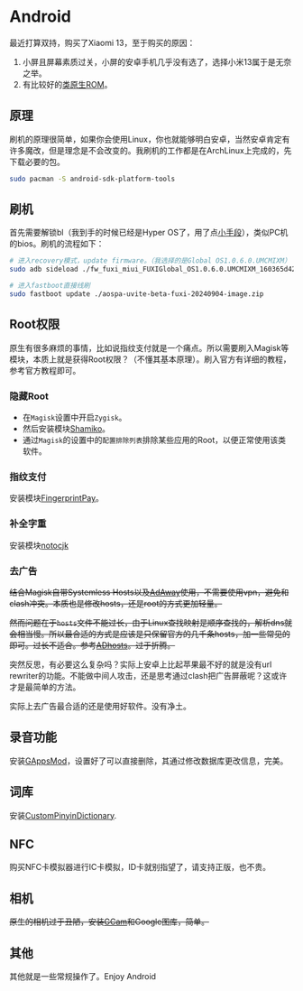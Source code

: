 # Android

最近打算双持，购买了Xiaomi 13，至于购买的原因：

1. 小屏且屏幕素质过关，小屏的安卓手机几乎没有选了，选择小米13属于是无奈之举。
2. 有比较好的[类原生ROM](https://paranoidandroid.co/)。

## 原理

刷机的原理很简单，如果你会使用Linux，你也就能够明白安卓，当然安卓肯定有许多魔改，但是理念是不会改变的。我刷机的工作都是在ArchLinux上完成的，先下载必要的包。

```sh
sudo pacman -S android-sdk-platform-tools
```

## 刷机

首先需要解锁bl（我到手的时候已经是Hyper OS了，用了点[小手段](https://github.com/MlgmXyysd/Xiaomi-HyperOS-BootLoader-Bypass)），类似PC机的bios。刷机的流程如下：

```sh
# 进入recovery模式，update firmware。（我选择的是Global OS1.0.6.0.UMCMIXM）
sudo adb sideload ./fw_fuxi_miui_FUXIGlobal_OS1.0.6.0.UMCMIXM_160365d42d_14.0.zip

# 进入fastboot直接线刷
sudo fastboot update ./aospa-uvite-beta-fuxi-20240904-image.zip
```

## Root权限

原生有很多麻烦的事情，比如说指纹支付就是一个痛点。所以需要刷入Magisk等模块，本质上就是获得Root权限？（不懂其基本原理）。刷入官方有详细的教程，参考官方教程即可。

### 隐藏Root

+ 在`Magisk`设置中开启`Zygisk`。
+ 然后安装模块[Shamiko](https://github.com/LSPosed/LSPosed.github.io/releases)。
+ 通过`Magisk`的设置中的`配置排除列表`排除某些应用的Root，以便正常使用该类软件。

### 指纹支付

安装模块[FingerprintPay](https://github.com/eritpchy/FingerprintPay)。

### 补全字重

安装模块[notocjk](https://github.com/simonsmh/notocjk)

### 去广告

~~结合Magisk自带Systemless Hosts以及[AdAway](https://github.com/AdAway/AdAway)使用，不需要使用vpn，避免和clash冲突。本质也是修改hosts，还是root的方式更加轻量。~~

~~然而问题在于`hosts`文件不能过长，由于Linux查找映射是顺序查找的，解析dns就会相当慢。所以最合适的方式是应该是只保留官方的几千条hosts，加一些常见的即可。过长不适合。参考[ADhosts](https://github.com/otobtc/ADhosts)。过于折腾。~~

突然反思，有必要这么复杂吗？实际上安卓上比起苹果最不好的就是没有url rewriter的功能。不能做中间人攻击，还是思考通过clash把广告屏蔽呢？这或许才是最简单的方法。

实际上去广告最合适的还是使用好软件。没有净土。

## 录音功能

安装[GAppsMod](https://github.com/jacopotediosi/GAppsMod)，设置好了可以直接删除，其通过修改数据库更改信息，完美。

## 词库

安装[CustomPinyinDictionary](https://github.com/wuhgit/CustomPinyinDictionary).

## NFC

购买NFC卡模拟器进行IC卡模拟，ID卡就别指望了，请支持正版，也不贵。

## 相机

~~原生的相机过于丑陋，安装[GCam](https://www.celsoazevedo.com/)和Google图库，简单。~~

## 其他

其他就是一些常规操作了。Enjoy Android
